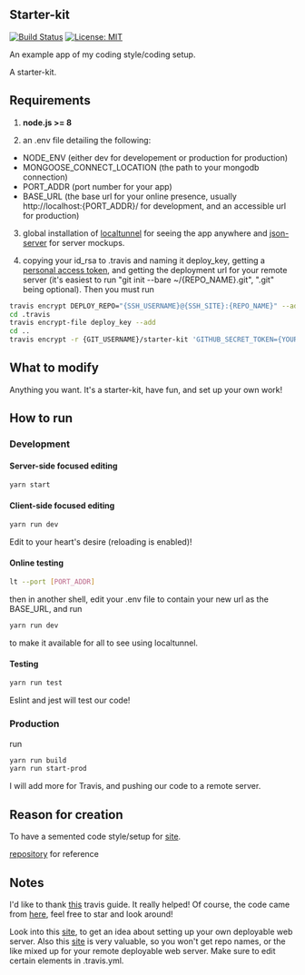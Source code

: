 ## Starter-kit

[![Build Status](https://travis-ci.org/GerardVee/starter-kit.svg?branch=master)](https://travis-ci.org/GerardVee/starter-kit)
[![License: MIT](https://img.shields.io/badge/License-MIT-yellow.svg)](https://opensource.org/licenses/MIT)

An example app of my coding style/coding setup.

A starter-kit.

## Requirements

1. **node.js >= 8**

2. an .env file detailing the following:

* NODE_ENV (either dev for developement or production for production)
* MONGOOSE_CONNECT_LOCATION (the path to your mongodb connection)
* PORT_ADDR (port number for your app)
* BASE_URL (the base url for your online presence, usually http://localhost:{PORT_ADDR}/ for development, and an accessible url for production)

3. global installation of [localtunnel](https://github.com/localtunnel/localtunnel) for seeing the app anywhere and [json-server](https://github.com/typicode/json-server) for server mockups.

4. copying your id_rsa to .travis and naming it deploy_key, getting a [personal access token](https://github.com/settings/tokens), and getting the deployment url for your remote server (it's easiest to run "git init --bare ~/{REPO_NAME}.git", ".git" being optional). Then you must run

```bash
travis encrypt DEPLOY_REPO="{SSH_USERNAME}@{SSH_SITE}:{REPO_NAME}" --add (REPO_NAME corresponding to your git init name)
cd .travis
travis encrypt-file deploy_key --add
cd ..
travis encrypt -r {GIT_USERNAME}/starter-kit 'GITHUB_SECRET_TOKEN={YOUR_SECRET_TOKEN}' --add
```

## What to modify
 
Anything you want. It's a starter-kit, have fun, and set up your own work!

## How to run

### Development

#### Server-side focused editing

```bash
yarn start
```

#### Client-side focused editing

```bash
yarn run dev
```

Edit to your heart's desire (reloading is enabled)!

#### Online testing

```bash
lt --port [PORT_ADDR]
```

then in another shell, edit your .env file to contain your new url as the BASE_URL, and run

```bash
yarn run dev
```

to make it available for all to see using localtunnel.

#### Testing

```bash
yarn run test
```

Eslint and jest will test our code!

### Production

run

```bash
yarn run build
yarn run start-prod
```

I will add more for Travis, and pushing our code to a remote server.

## Reason for creation

To have a semented code style/setup for [site](https://gerardvee.com/).

[repository](https://github.com/GerardVee/gerardvee.com) for reference

## Notes

I'd like to thank [this](https://chrisdown.name/2015/09/27/auto-merging-successful-builds-from-travis-ci.html) travis guide. It really helped!
Of course, the code came from [here](https://github.com/cdown/travis-automerge), feel free to star and look around!

Look into this [site](http://krisjordan.com/essays/setting-up-push-to-deploy-with-git), to get an idea about setting up your own deployable web server.
Also this [site](https://gist.github.com/noelboss/3fe13927025b89757f8fb12e9066f2fa) is very valuable, so you won't get repo names, or the like mixed up for your remote deployable web server. Make sure to edit certain elements in .travis.yml.